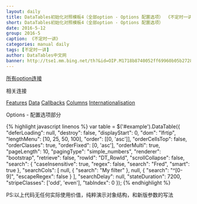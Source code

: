 ```yaml
---
layout: daily
title: DataTables初始化对照模板4（全部option - Options 配置选项） 《不定时一讲》 DataTables中文网
short: DataTables初始化对照模板4（全部option - Options 配置选项）
date: 2016-5-12
group: 2016-5
caption: 《不定时一讲》
categories: manual daily
tags: [不定时一讲]
author: DataTables中文网
banner: http://tse1.mm.bing.net/th?&id=OIP.M1718b8740052ff69960b05b27286ab1fo0&w=297&h=222&c=0&pid=1.9&rs=0&p=0
---
```

[所有option连接]({{site.wlan_url}}/reference/option/)

相关连接

[Features]({{site.wlan_url}}/manual/daily/2016/05/12/all-options-of-features.html)
[Data]({{site.wlan_url}}/manual/daily/2016/05/12/all-options-of-data.html)
[Callbacks]({{site.wlan_url}}/manual/daily/2016/05/12/all-options-of-callbacks.html)
[Columns]({{site.wlan_url}}/manual/daily/2016/05/12/all-options-of-columns.html)
[Internationalisation]({{site.wlan_url}}/manual/daily/2016/05/12/all-options-of-internationalisation.html)

Options - 配置选项部分
<!--more-->

{% highlight javascript linenos %}
var table = $('#example').DataTable({
    "deferLoading": null,
    "destroy": false,
    "displayStart": 0,
    "dom": "lfrtip",
    "lengthMenu": [10, 25, 50, 100],
    "order": [[0, 'asc']],
    "orderCellsTop": false,
    "orderClasses": true,
    "orderFixed": [0, 'asc'],
    "orderMulti": true,
    "pageLength": 10,
    "pagingType": "simple_numbers",
    "renderer": "bootstrap",
    "retrieve": false,
    "rowId": "DT_RowId",
    "scrollCollapse": false,
    "search": {
        "caseInsensitive": true,
        "regex": false,
        "search": "Fred",
        "smart": true
    },
    "searchCols": [
        null, {
        "search": "My filter"
        },
        null,
        {
            "search": "^[0-9]",
            "escapeRegex": false
        }
    ],
    "searchDelay": null,
    "stateDuration": 7200,
    "stripeClasses": ['odd', 'even'],
    "tabIndex": 0
});
{% endhighlight %}

PS:以上代码无任何实际使用价值，纯粹演示对象结构，和新版参数的写法